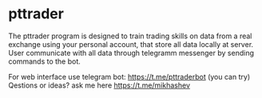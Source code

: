 # pttrader
The pttrader program is designed to train trading skills on data from a real exchange using your personal account, that store all data locally at server. User communicate with all data through telegramm messenger by sending commands to the bot.

For web interface use telegram bot: https://t.me/pttraderbot (you can try)
Qestions or ideas? ask me here https://t.me/mikhashev
